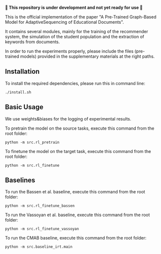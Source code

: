 **🚧 This repository is under development and not yet ready for use 🚧**

This is the official implementation of the paper "A Pre-Trained Graph-Based Model for AdaptiveSequencing of Educational Documents".

It contains several modules, mainly for the training of the recommender system, the simulation of the student population and the extraction of keywords from documents.

In order to run the experiments properly, please include the files (pre-trained models) provided in the supplementary materials at the right paths.


## Installation

To install the required dependencies, please run this in command line:
```
./install.sh
```

## Basic Usage

We use weights&biases for the logging of experimental results.

To pretrain the model on the source tasks, execute this command from the root folder:
```
python -m src.rl_pretrain
```

To finetune the model on the target task, execute this command from the root folder:
```
python -m src.rl_finetune
```

## Baselines

To run the Bassen et al. baseline, execute this command from the root folder:
```
python -m src.rl_finetune_bassen
```

To run the Vassoyan et al. baseline, execute this command from the root folder:
```
python -m src.rl_finetune_vassoyan
```

To run the CMAB baseline, execute this command from the root folder:
```
python -m src.baseline_irt.main
```

